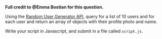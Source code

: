 **Full credit to @Emma Bostian for this question.**

Using the [Random User Generator API](https://randomuser.me/), query for a list of 10 users and for each user and return an array of objects with their profile photo and name.

Write your script in Javascript, and submit in a file called `script.js`.